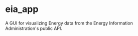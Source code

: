 # eia_app
A GUI for visualizing Energy data from the Energy Information Administration's public API.  
